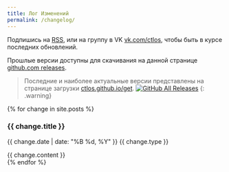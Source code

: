 ```yaml
---
title: Лог Изменений
permalink: /changelog/
---
```


Подпишись на <a href="{{ site.baseurl }}/feed.xml">RSS</a>, или на группу в VK <a target="_blank" href="https://vk.com/ctlos">vk.com/ctlos</a>, чтобы быть в курсе последних обновлений.

Прошлые версии доступны для скачивания на данной странице <a target="_blank" href="https://github.com/ctlos/ctlosiso/releases">github.com releases</a>.

> Последние и наиболее актуальные версии представлены на странице загрузки <a target="_blank" href="https://ctlos.github.io/get">ctlos.github.io/get</a>. [![GitHub All Releases](https://img.shields.io/github/downloads/ctlos/ctlosiso/total.svg)](https://ctlos.github.io/get)
{: .warning}

<div class="changelog">
	{% for change in site.posts %}
		<div class="changelog-item">
			<h3>{{ change.title }}</h3>
			<p><span class="date">{{ change.date | date: "%B %d, %Y" }}</span> <span class="badge {{ change.type }}">{{ change.type }}</span></p>
			{{ change.content }}
		</div>
	{% endfor %}
</div>
